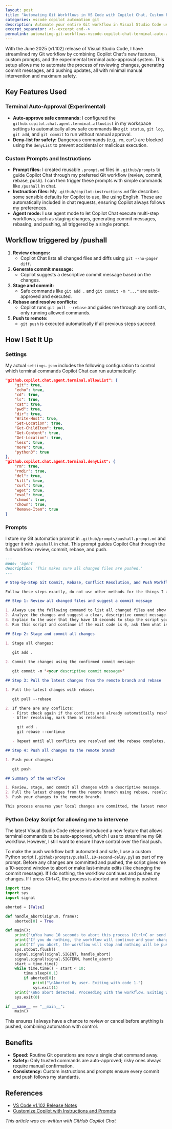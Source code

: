 ```yaml
---
layout: post
title: "Automating Git Workflows in VS Code with Copilot Chat, Custom Prompts, and Terminal Auto-Approval"
categories: vscode copilot automation git
description: Automate your entire Git workflow in Visual Studio Code using Copilot Chat, custom prompts, and the new terminal auto-approval feature
excerpt_separator: <!--excerpt_end-->
permalink: automating-git-workflows-vscode-copilot-chat-terminal-auto-approval
---
```


With the June 2025 (v1.102) release of Visual Studio Code, I have streamlined my Git workflow by combining Copilot Chat's new features, custom prompts, and the experimental terminal auto-approval system. This setup allows me to automate the process of reviewing changes, generating commit messages, and pushing updates, all with minimal manual intervention and maximum safety.<!--excerpt_end-->

## Key Features Used

### Terminal Auto-Approval (Experimental)

- **Auto-approve safe commands:** I configured the `github.copilot.chat.agent.terminal.allowList` in my workspace settings to automatically allow safe commands like `git status`, `git log`, `git add`, and `git commit` to run without manual approval.
- **Deny-list for safety:** Dangerous commands (e.g., `rm`, `curl`) are blocked using the `denyList` to prevent accidental or malicious execution.

### Custom Prompts and Instructions

- **Prompt files:** I created reusable `.prompt.md` files in `.github/prompts` to guide Copilot Chat through my preferred Git workflow (review, commit, rebase, push). I can then trigger these prompts with simple commands like `/pushall` in chat.
- **Instruction files:** My `.github/copilot-instructions.md` file describes some sensible defaults for Copilot to use, like using English. These are automatically included in chat requests, ensuring Copilot always follows my preferences.
- **Agent mode:** I use agent mode to let Copilot Chat execute multi-step workflows, such as staging changes, generating commit messages, rebasing, and pushing, all triggered by a single prompt.

## Workflow triggered by /pushall

1. **Review changes:**
   - Copilot Chat lists all changed files and diffs using `git --no-pager diff`.
2. **Generate commit message:**
   - Copilot suggests a descriptive commit message based on the changes.
3. **Stage and commit:**
   - Safe commands like `git add .` and `git commit -m "..."` are auto-approved and executed.
4. **Rebase and resolve conflicts:**
   - Copilot runs `git pull --rebase` and guides me through any conflicts, only running allowed commands.
5. **Push to remote:**
   - `git push` is executed automatically if all previous steps succeed.

## How I Set It Up

### Settings

My actual `settings.json` includes the following configuration to control which terminal commands Copilot Chat can run automatically:

```json
"github.copilot.chat.agent.terminal.allowList": {
    "git": true,
    "echo": true,
    "cd": true,
    "ls": true,
    "cat": true,
    "pwd": true,
    "dir": true,
    "Write-Host": true,
    "Set-Location": true,
    "Get-ChildItem": true,
    "Get-Content": true,
    "Get-Location": true,
    "less": true,
    "more": true,
    "python3": true
},
"github.copilot.chat.agent.terminal.denyList": {
    "rm": true,
    "rmdir": true,
    "del": true,
    "kill": true,
    "curl": true,
    "wget": true,
    "eval": true,
    "chmod": true,
    "chown": true,
    "Remove-Item": true
}
```

### Prompts

I store my Git automation prompt in `.github/prompts/pushall.prompt.md` and trigger it with `/pushall` in chat. This prompt guides Copilot Chat through the full workflow: review, commit, rebase, and push.

```markdown
---
mode: 'agent'
description: 'This makes sure all changed files are pushed.'
---

# Step-by-Step Git Commit, Rebase, Conflict Resolution, and Push Workflow

Follow these steps exactly, do not use other methods for the things I am asking and do not skip any part, unless it conflicts with being a responsible AI.

## Step 1: Review all changed files and suggest a commit message

1. Always use the following command to list all changed files and show the diffs, even if you think there are no changed files: `git --no-pager diff`
2. Analyze the changes and suggest a clear, descriptive commit message.
3. Explain to the user that they have 10 seconds to stop the script you are about to start and you will continue if they do not.
4. Run this script and continue if the exit code is 0, ask them what is wrong if the exit code is 1: `python3 /workspaces/tech/.github/prompts/pushall.10-second-delay.py`

## Step 2: Stage and commit all changes

1. Stage all changes:

   git add .
   
2. Commit the changes using the confirmed commit message:

   git commit -m "<your descriptive commit message>"

## Step 3: Pull the latest changes from the remote branch and rebase

1. Pull the latest changes with rebase:

   git pull --rebase

2. If there are any conflicts:
   - First check again if the conflicts are already automatically resolved or can be automatically resolved. If so, continue with resolving and proceed.
   - After resolving, mark them as resolved:

     git add .
     git rebase --continue

   - Repeat until all conflicts are resolved and the rebase completes.

## Step 4: Push all changes to the remote branch

1. Push your changes:

   git push

## Summary of the workflow

1. Review, stage, and commit all changes with a descriptive message.
2. Pull the latest changes from the remote branch using rebase, resolving any conflicts as needed.
3. Push your changes to the remote branch.

This process ensures your local changes are committed, the latest remote changes are integrated, all conflicts are resolved, and your commit history remains clean and linear.
```

### Python Delay Script for allowing me to intervene

The latest Visual Studio Code release introduced a new feature that allows terminal commands to be auto-approved, which I use to streamline my Git workflow. However, I still want to ensure I have control over the final push.

To make the push workflow both automated and safe, I use a custom Python script (`.github/prompts/pushall.10-second-delay.py`) as part of my prompt. Before any changes are committed and pushed, the script gives me a 10-second window to abort or make last-minute edits (like changing the commit message). If I do nothing, the workflow continues and pushes my changes. If I press Ctrl+C, the process is aborted and nothing is pushed.

```python
import time
import sys
import signal

aborted = [False]

def handle_abort(signum, frame):
    aborted[0] = True

def main():
    print("\nYou have 10 seconds to abort this process (Ctrl+C or send SIGTERM) if you want to stop the push workflow.")
    print("If you do nothing, the workflow will continue and your changes will be committed and pushed.")
    print("If you abort, the workflow will stop and nothing will be pushed.\n")
    sys.stdout.flush()
    signal.signal(signal.SIGINT, handle_abort)
    signal.signal(signal.SIGTERM, handle_abort)
    start = time.time()
    while time.time() - start < 10:
        time.sleep(0.1)
        if aborted[0]:
            print("\nAborted by user. Exiting with code 1.")
            sys.exit(1)
    print("\nNo abort detected. Proceeding with the workflow. Exiting with code 0.")
    sys.exit(0)

if __name__ == "__main__":
    main()
```

This ensures I always have a chance to review or cancel before anything is pushed, combining automation with control.

## Benefits

- **Speed:** Routine Git operations are now a single chat command away.
- **Safety:** Only trusted commands are auto-approved; risky ones always require manual confirmation.
- **Consistency:** Custom instructions and prompts ensure every commit and push follows my standards.

## References

- [VS Code v1.102 Release Notes](https://code.visualstudio.com/updates/v1_102#_terminal-auto-approval-experimental)
- [Customize Copilot with Instructions and Prompts](https://code.visualstudio.com/docs/copilot/copilot-customization)

*This article was co-written with GitHub Copilot Chat*
